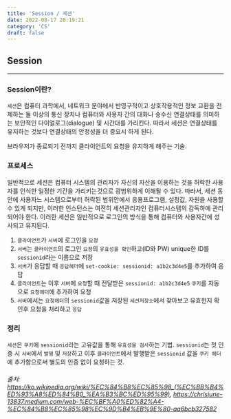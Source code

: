 ```yaml
---
title: 'Session / 세션'
date: 2022-08-17 20:19:21
category: 'CS'
draft: false
---
```


## Session
---
### Session이란?
`세션`은 컴퓨터 과학에서, 네트워크 분야에서 반영구적이고 상호작용적인 정보 교환을 전제하는 둘 이상의 통신 장치나 컴퓨터와 사용자 간의 대화나 송수신 연결상태를 의미하는 보안적인 다이얼로그(dialogue) 및 시간대를 가리킨다. 따라서 세션은 연결상태를 유지하는 것보다 연결상태의 안정성을 더 중요시 하게 된다.

브라우저가 종료되기 전까지 클라이언트의 요청을 유지하게 해주는 기술.

### 프로세스
일반적으로 세션은 컴퓨터 시스템의 관리자가 자신의 자산을 이용하는 것을 허락한 사용자를 인식한 일정한 기간을 가리키는것으로 광범위하게 이해될 수 있다. 따라서, 세션 동안에 사용자느 시스템으로부터 허락된 범위안에서 응용프로그램, 설정값, 자원을 사용할 수 있게 되지만, 이러한 인스턴스는 여전히 세션관리자인 컴퓨터시스템의 감독하에 관리되어야 한다.
이러한 세션은 일반적으로 로그인의 방식을 통해 컴퓨터와 사용자간에 성사되고 유지된다.

1. `클라이언트`가 `서버`에 로그인을 `요청`
2. `서버`는 `클라이언트`의 로그인 `요청`의 `유효성을 확인`하고(ID와 PW) unique한 ID를 `sessionid`라는 이름으로 저장
3. `서버`가 응답할 때 `응답헤더`에 `set-cookie: sessionid: a1b2c3d4e5`를 추가하여 응답
4. `클라이언트`는 이후 `서버`에 `요청`할 때 전달받은 `sessionid: a1b2c3d4e5` `쿠키`를 자동으로 `요청헤더`에 추가하여 요청
5. `서버`에서는 `요청헤더`의 `sessionid`값을 저장된 `세션저장소`에서 찾아보고 유효한지 확인후 요청을 처리하고 `응답`

### 정리
`세션`은 `쿠키`에 `sessionid`라는 고유값을 통해 `유효성을 검사`하는 기법.
`sessionid`는 첫 인증 시 `서버`에서 `발행` 및 `저장`하고 이후 `클라이언트`에서 발행받은 `sessionid` 값을 `쿠키 헤더`에 추가함으로써 별도의 인증 없이 요청하는 것.

###### 출처: https://ko.wikipedia.org/wiki/%EC%84%B8%EC%85%98_(%EC%BB%B4%ED%93%A8%ED%84%B0_%EA%B3%BC%ED%95%99), https://chrisjune-13837.medium.com/web-%EC%BF%A0%ED%82%A4-%EC%84%B8%EC%85%98%EC%9D%B4%EB%9E%80-aa6bcb327582